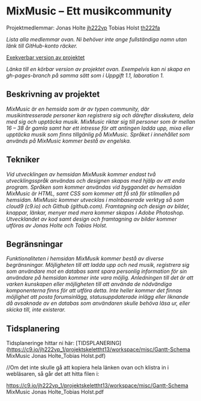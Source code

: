 # MixMusic – Ett musikcommunity
Projektmedlemmar: 
Jonas Holte [jh222vp](https://github.com/jh222vp)
Tobias Holst [th222fa](https://github.com/th222fa)


*Lista alla medlemmar ovan. Ni behöver inte ange fullständiga namn utan länk till GitHub-konto räcker.*

[Exekverbar version av projektet](http://tstjostudent.github.io/Projektet)

*Länka till en körbar version av projektet ovan. Exempelvis kan ni skapa en gh-pages-branch på samma sätt som i Uppgift 1.1, laboration 1.*

## Beskrivning av projektet
*MixMusic är en hemsida som är av typen community, där musikintresserade personer kan registrera sig och därefter disskutera, dela med sig och upptäcka musik. MixMusic riktar sig till personer som är mellan 16 – 38 år gamla samt har ett intresse för att antingen ladda upp, mixa eller upptäcka musik som finns tillgänlig på MixMusic. Språket i innehållet som används på MixMusic kommer bestå av engelska.*

## Tekniker
*Vid utvecklingen av hemsidan MixMusik kommer endast två utvecklingsspråk användas och designen skapas med hjälp av ett enda program. Språken som kommer användas vid byggandet av hemsidan MixMusic är HTML, samt CSS som kommer att få stå för stilmallen på hemsidan. MixMusic kommer utvecklas i molnbaserade verktyg så som cloud9 (c9.io) och Github (github.com). Framtagning och design av bilder, knappar, länkar, menyer med mera kommer skapas i Adobe Photoshop. Utvecklandet av kod samt design och framtagning av bilder kommer utföras av Jonas Holte och Tobias Holst.*

## Begränsningar
*Funktionaliteten i hemsidan MixMusik kommer bestå av diverse begränsningar. Möjligheten till att ladda upp och ned musik, registrera sig som användare mot en databas samt spara personlig information för sin användare på hemsidan kommer inte vara möjlig. Anledningen till det är att varken kunskapen eller möjligheten till att använda de nödvändiga komponenterna finns för att utföra detta. Inte heller kommer det finnas möjlighet att posta forumsinlägg, statusuppdaterade inlägg eller liknande då avsaknade av en databas som användaren skulle behöva läsa ur, eller skicka till, inte existerar.*


## Tidsplanering
Tidsplaneringe hittar ni här: [TIDSPLANERING](https://c9.io/jh222vp_1/projektskelettht13/workspace/misc/Gantt-Schema MixMusic Jonas Holte_Tobias Holst.pdf) 

//Om det inte skulle gå att kopiera hela länken ovan och klistra in i webläsaren, så går det att hitta filen i:

https://c9.io/jh222vp_1/projektskelettht13/workspace/misc/Gantt-Schema MixMusic Jonas Holte_Tobias Holst.pdf

